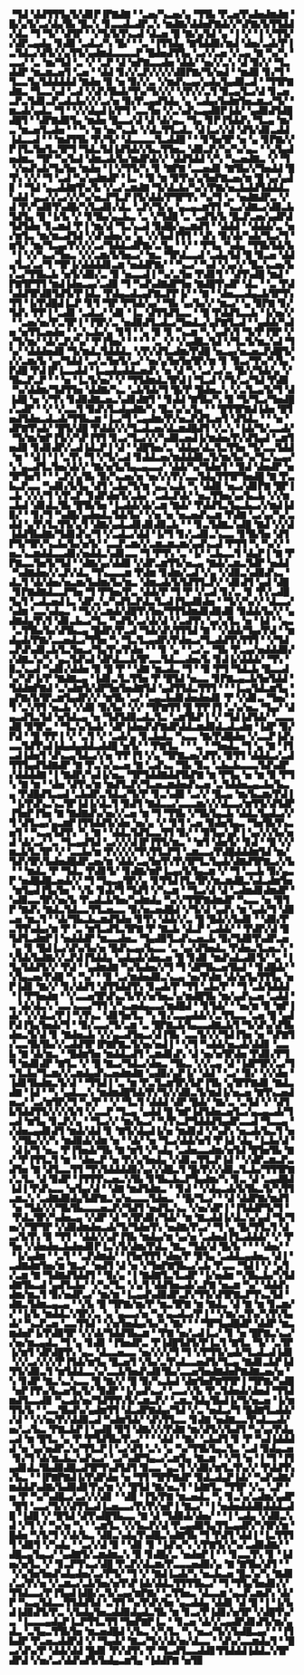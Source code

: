 ▝▜▟▝▟▟▜▜▜▄▜▞▟▊▛▐▛▇▟▇▝▝▃▅▞▚▃▅▞▄▝▜▜▙▝▛▃▅▜▚▟▅▟▆▟▆▝█▞▄▜▞▃▞▟▄▜▙▝█▃▚▝▊▃▃▟▃▟▛▃▚▝▆▟▇▞▟▟▅▛▇▟▞▞▚▛▇▞▙▜▜▟▟▞▟▃▝▜▝▜▞▝▟▜▛▝▝▞▜▞▙▜▚▃▟▝▟▃▅▝█▝▇▞▄▜▟▝▄▝▐▝▞▝▐▝▞▜▜▞▞▟▛▃▄▟▄▝▊▟▉▝▃▟▃▞▚▝█▞▝▝▃▝▐▜▜▟▄▝▇▜▟▟▉▞▆▟▝▟▅▞▃▟▞▛▐▃▜▟▃▞▟▜▞▞▄▜▜▞▄▟▆▟▃▃▃▃▛▝█▟▅▟▜▜▄▝▃▞▞▃▅▝▞▃▄▝▇▝▚▞▚▝▃▃▞▝▃▝▆▞▜▟▝▃▝▞▝▃▛▝▟▝▅▛▇▃▃▟▅▝▟▟▞▝▅▞▞▃▚▝▟▝▉▞▞▝▜▃▟▟▛▝▆▃▆▃▅▜▝▃▅▝▝▟▟▝▊▞▞▃▛▞▞▞▞▟▉▛▇▞▜▞▅▟▝▝▆▟▉▝▊▞▜▝▜▃▃▜▄▜▟▟▟▟▟▝▇▟▅▝▉▝▅▝▉▞▞▃▝▞▆▟▚▃▄▞▄▟▄▜▄▟▉▃▟▝▝▜▜▛▇▟▇▃▝▜▃▃▚▟▝▃▟▝▞▟▚▜▙▟▞▜▚▞▜▞▞▞▝▞▛▞▞▃▜▝▉▃▄▜▃▞▟▝▊▃▅▃▛▃▜▟▊▃▛▃▟▃▙▞▞▞▃▞▅▝▉▞▛▃▄▟▜▟▄▝▄▝▃▟▄▞▙▟▆▜▅▃▆▃▞▜▞▝▆▃▟▞▄▟▃▝▜▝▝▞▞▟▄▟▐▞▛▜▝▃▃▜▅▝▞▃▚▟▚▃▄▟▉▛▐▟▞▝▄▟▉▟▜▟█▟█▜▝▝▟▛▇▟▉▜▄▝▆▟▅▝█▃▃▞▟▝▟▝▟▞▄▃▝▜▄▝▊▛▐▜▟▟▚▝▜▃▄▝▆▞▃▝▆▃▅▜▃▟▅▝▝▝▚▝▆▝▅▞▚▃▙▝▞▟▃▜▜▃▟▃▝▟▐▃▞▞▟▝▟▜▞▟▊▃▟▟▐▟▃▃▟▝▝▝▆▟▜▜▙▝▛▞▜▞▝▟▃▃▃▃▜▃▟▟█▝▝▝▊▜▅▜▛▝▅▝▄▝▊▛▇▞▞▛▐▜▃▜▅▜▃▜▛▜▝▜▟▃▜▟▐▟▜▟▞▞▙▃▜▜▅▃▝▟▉▃▛▞▚▞▚▞▄▃▝▝▄▜▄▟▅▟▆▃▝▜▛▝▚▞▙▟▝▟▆▃▟▞▙▞▆▟▛▟▞▞▝▟▟▜▟▟▝▞▚▝▚▃▅▟▇▃▝▞▝▜▝▞▅▟▚▟▞▜▄▜▅▝▆▟▅▝▐▝▞▜▜▞▚▝▊▝▇▛▇▝▃▃▅▟▊▝▇▜▙▞▞▜▅▟▟▝█▜▚▝▞▞▝▜▝▃▟▝▚▞▄▟▆▟▛▝▐▃▝▝▉▝▆▝▉▜▚▞▄▜▅▛▇▃▅▞▆▝█▝▄▞▄▟▊▝▝▜▟▝▄▃▟▟▇▜▚▞▙▝▞▃▞▃▆▟▇▝▜▞▟▃▙▞▚▞▞▛▇▞▅▃▙▟▟▜▟▟▟▃▚▟▟▝▄▃▞▞▃▞▞▞▚▞▅▃▛▜▃▛▐▜▞▟▟▞▛▜▛▜▚▝▚▞▜▝▃▝▅▟▇▟▛▃▝▞▟▝▛▞▚▟▉▜▚▟█▞▚▜▃▟▊▞▟▃▝▃▛▞▜▞▄▝▄▃▄▃▆▜▜▝▚▃▞▟▇▃▞▟▉▃▙▜▟▜▄▝█▝▐▞▙▝▞▝▊▜▙▞▄▃▙▃▝▃▝▞▜▟█▝▃▝▃▟▜▞▙▝█▃▛▃▅▞▄▟▛▟▜▟▜▟▅▝▊▃▆▟▝▛▐▝▆▞▟▝▜▃▚▃▟▝▉▟█▞▄▃▆▟▜▝▝▟▟▟▝▝▟▟▟▞▃▝▅▞▆▜▃▝▆▞▆▃▟▜▟▝▞▟▚▟▅▞▄▝▄▝▞▞▙▟▐▜▜▝▝▟▚▝▉▞▟▞▚▟▞▜▃▞▜▝▆▜▞▝▆▞▜▃▄▞▛▞▞▞▃▞▜▟▟▃▟▛▇▞▃▜▄▝▝▞▝▝▛▜▄▝▚▟▄▝▜▜▙▜▟▞▙▝▐▝▞▞▚▃▞▜▅▃▝▞▞▃▆▞▙▜▅▃▞▝▆▃▝▜▛▟▃▃▟▝▃▟▄▜▟▝█▝▉▃▅▝▟▟▄▜▃▞▃▞▜▝▜▛▐▞▟▟▟▟▊▃▆▝▅▟▟▛▇▞▝▝▚▃▞▝▚▟▝▞▄▞▞▝█▃▚▃▅▞▙▞▃▞▜▜▙▃▙▝▅▜▞▟▉▞▃▝▉▝▅▃▃▟▐▝▚▞▃▜▅▝▛▟▊▜▝▝▟▜▚▟█▝▆▟▝▛▇▜▛▜▜▝▆▟▐▟▅▃▄▞▃▟▉▝▜▝▚▟▚▟▇▟▛▜▅▝▇▟█▜▚▟▛▝▟▃▝▝▃▝▛▟▚▟▟▜▛▟▉▜▟▜▞▛▐▟▃▝▛▟▄▃▟▃▄▛▇▃▛▛▐▞▝▝▇▝▝▟▅▃▃▟▄▃▙▜▛▜▚▜▜▝▐▞▛▟█▟▐▃▛▝▊▜▝▜▛▝▛▜▟▞▄▞▝▜▙▝▄▞▙▞▞▝▆▃▞▝▄▝▉▛▇▝▊▞▜▟▚▝▛▛▐▝▃▟▊▝▃▟▃▞▝▟▊▝▐▃▝▟▜▜▟▜▃▃▝▝█▝▛▟▟▜▃▃▙▝▐▞▅▞▞▝▝▃▅▞▅▞▛▃▜▛▐▝▐▜▛▞▃▝▅▟▉▟▜▃▟▃▞▜▅▟▃▞▄▛▇▜▃▟▝▝▄▟▟▞▚▟▅▝▅▜▜▃▅▟▅▝▝▃▚▃▙▞▄▝▊▜▝▝▄▝▉▝▊▝▚▃▆▝▚▝▄▟▚▜▝▜▞▛▐▜▛▝▞▞▜▞▆▞▝▟▞▃▛▞▚▞▝▛▐▜▅▞▝▝▝▝▝▃▝▞▝▞▄▟█▃▜▟▝▞▜▃▜▞▆▃▚▟▝▜▚▞▝▟▟▟▅▟▉▝▜▞▆▟▃▜▟▟▟▃▝▞▛▞▟▜▃▟▆▞▛▟█▝▅▃▄▞▅▃▅▃▛▟█▜▞▞▞▃▆▞▙▝▄▞▜▟▟▝▃▞▃▜▅▜▞▃▞▝▅▞▄▜▅▜▅▜▛▞▆▝▊▝▉▃▞▜▚▞▚▜▄▝▛▟█▝▛▟▐▛▐▃▃▟▟▝▐▃▄▟▄▟▟▃▅▟▚▝▅▝▟▝▚▝▃▞▃▞▃▝█▞▞▜▟▞▄▝▞▜▙▃▛▃▛▝▝▝▅▝▐▃▜▞▅▞▝▞▝▜▜▟▆▟▃▜▛▟▐▝▜▃▟▝▞▜▞▃▞▜▟▝▛▟▉▝▚▞▟▟▆▞▜▟▜▜▅▝▟▟▇▞▚▃▝▃▙▜▟▞▜▝█▞▛▝█▟▅▃▚▝▞▃▜▃▄▜▞▜▝▟▐▟█▝▅▝▞▜▚▝▊▟▉▟▇▃▅▃▚▟▊▟▇▜▝▝▊▟▟▝▇▜▙▞▚▝▉▝▜▞▜▃▞▜▅▟█▞▃▟▛▝▝▞▝▞▃▃▜▝▉▟▚▜▃▟▄▟▇▞▚▝█▃▚▞▄▜▄▝▝▝█▜▜▛▇▟▐▟▅▝█▜▅▟▜▟▅▃▟▃▟▞▜▜▙▃▆▝▐▃▞▜▝▃▄▟▆▞▛▞▅▃▛▟▜▃▅▜▝▟▜▟▃▝▝▝▅▝▟▛▇▜▚▟▞▝█▜▞▟█▝▛▟▟▞▞▞▜▃▟▃▅▞▟▃▆▟█▟▜▝▞▃▚▝▐▟▞▜▞▃▃▟▞▝▜▞▆▞▆▛▐▜▞▞▚▛▐▜▜▝▊▃▞▜▃▞▞▞▚▟▉▃▅▟▐▞▆▟▅▞▛▞▟▜▄▟▝▃▆▜▅▟▉▝▊▟▊▟▛▞▃▟▐▟▃▛▐▝▟▝▝▟█▜▅▞▃▝▟▟▄▞▟▃▜▃▜▜▅▝▜▞▃▃▜▟▟▝▆▝▝▟▐▝▐▝▃▜▚▝▜▝▞▜▞▃▟▝▊▟▟▃▅▞▆▟▟▟▉▃▜▞▆▞▙▞▚▞▜▃▚▃▄▞▚▝▄▃▟▜▃▜▅▞▟▞▞▝▇▞▅▜▄▜▄▃▄▃▃▞▝▟▟▞▚▞▜▟▅▜▝▝▉▟▝▟▅▟▛▝▅▜▛▜▅▜▝▝▝▃▛▞▄▜▙▝▉▞▚▃▅▞▅▝▅▞▞▞▛▞▃▃▜▟▄▜▜▜▛▜▅▟█▝▇▝▛▃▙▃▛▃▃▝▚▟▊▞▙▜▄▝▟▜▝▃▙▞▜▞▆▝▄▃▚▃▙▝▚▝▟▟▉▝▅▃▞▟▊▛▇▝█▛▐▃▙▝▞▞▞▜▝▞▛▃▛▝▊▟▛▟▅▜▞▃▙▞▝▃▟▃▛▟▞▝▅▃▜▜▅▞▄▞▙▃▙▝▞▞▆▃▙▟▝▟▊▟▃▜▙▝█▜▙▜▅▝▐▃▟▟▞▟▞▃▆▝▇▟▞▝▛▟▟▜▃▜▄▃▙▃▞▞▆▟▐▟▉▞▝▝▊▞▜▝▚▟█▞▄▟▅▟▃▜▟▞▙▞▝▞▅▝▅▝▅▃▅▟▚▃▆▝▛▟▇▝▃▞▄▞▚▞▃▟▟▝▄▜▚▜▃▜▜▞▄▜▝▟▇▞▄▟▃▟▊▟▊▟▉▃▙▝▝▝▊▃▜▟▇▃▚▟█▝▇▟▝▞▞▟▐▟▟▜▙▟▇▞▜▟▊▟▚▞▜▝▞▃▟▃▞▟▟▝▐▞▜▝▊▞▃▟▊▃▚▃▃▝▊▜▙▜▅▝▟▜▛▜▞▜▛▞▚▃▙▞▙▞▅▜▞▝▃▃▛▃▆▞▞▃▆▃▆▃▆▞▄▟▚▃▟▝▛▜▜▝▚▝▚▞▞▝▅▃▚▃▆▟▟▃▃▟▊▞▅▟▟▃▚▟▊▃▃▝▜▝▛▜▚▝▃▝▐▞▝▃▙▃▃▜▝▟▄▛▐▝▇▝▛▛▇▃▃▜▅▜▞▜▟▝▝▟▇▞▄▞▟▟▉▝▞▟▛▃▆▜▜▞▅▃▄▝▇▟▞▃▆▃▜▟▛▝▅▟▟▝▚▟▇▟▅▞▞▃▛▞▟▃▝▜▚▃▃▃▆▝▛▟▆▝▊▟▆▞▃▟▝▞▄▝▞▟▉▃▚▟▉▟▚▃▝▟▃▜▝▟▞▟▅▞▅▃▆▞▙▟▆▞▙▞▆▃▝▟▆▃▟▞▙▜▟▜▜▃▛▞▝▟▊▟▜▝▄▟▝▟█▝▊▛▇▟▇▟▃▃▛▜▅▝▜▝▛▜▅▞▛▃▝▟▟▞▛▝▜▝▛▝▞▃▟▝▊▞▃▝▊▝▛▞▃▟█▜▄▜▝▃▟▃▅▟▐▃▝▟▛▃▚▞▚▟▜▃▛▟▃▜▃▟▐▜▄▟▉▟▅▝▝▜▞▞▚▞▞▝▟▃▃▞▚▟▆▝▃▃▚▟▄▃▝▝▜▞▞▃▆▟▞▟█▜▚▜▅▞▜▜▜▟▆▟▊▟▉▟▉▝▉▟▟▞▙▞▞▝▄▟▇▟▄▜▚▜▝▟▊▃▙▃▞▜▃▝▚▟▜▞▃▞▟▞▟▝▞▃▟▜▚▝▄▞▄▜▃▝▅▝▐▟▝▝▄▃▝▃▜▜▙▞▙▞▟▜▙▃▄▝█▟▛▞▛▃▟▝▜▟▞▟▚▜▜▜▟▝▇▝▝▞▟▟▞▜▄▞▛▟▝▝▆▟▄▟▞▛▇▞▃▃▅▟▃▞▜▜▅▝▚▝▜▃▜▃▄▟▛▞▛▟▅▃▞▜▃▟▟▜▚▜▜▜▝▝▞▜▟▃▛▟▚▟▊▃▙▜▃▜▅▃▞▜▄▜▚▞▛▟▅▝▝▝▊▝▄▝▝▃▞▃▝▜▙▝▛▃▄▞▅▟▟▟▉▞▞▟▇▃▚▞▚▝▄▃▜▟▚▟▝▟▛▟▃▃▙▜▛▃▃▜▟▃▃▟▅▞▙▝▊▟▐▞▟▟▟▞▝▜▚▝▉▃▚▃▟▝▚▟▊▞▟▟▅▝▉▝█▝▛▝▝▟▇▝▆▃▟▃▝▜▝▝▉▝▛▜▝▜▟▃▙▝█▃▃▟▚▞▚▛▐▞▛▝▇▟▇▃▄▝▐▟▊▃▜▃▜▜▅▝▛▝█▜▟▝▅▃▃▝▊▛▇▃▄▃▙▜▅▜▟▟▝▜▟▟▆▛▇▟▝▃▚▟▆▜▞▟▛▜▅▜▅▟▇▜▟▝▄▟▜▜▟▃▜▜▜▝▝▝▐▃▄▜▟▃▆▜▄▝▄▛▇▞▙▜▛▃▆▜▄▟▛▞▞▝▆▜▙▝▃▞▝▃▄▃▙▟▊▟▅▟▅▟▊▝▛▝▞▟▊▃▝▜▅▞▝▜▝▃▚▜▜▝▅▃▙▝▞▟▉▝▉▞▙▞▝▞▞▝▜▛▇▜▜▝█▝▛▛▐▜▝▃▚▞▅▃▝▜▄▞▝▟▄▃▟▜▃▜▟▝▅▜▟▃▄▝▅▝▜▟▜▟▉▃▟▃▜▃▝▃▆▜▙▛▐▝▞▝▜▟▐▟▜▟▞▝▃▃▃▟█▝▉▜▛▃▝▝▜▃▚▞▙▟▞▝▟▛▐▟▅▟▚▛▇▟▛▟▟▃▆▟▉▟▃▟▃▟▆▝▐▟▛▝▉▞▛▟▝▝█▝▛▛▐▝▞▝▃▜▝▞▝▃▟▞▄▝▊▃▙▟▃▝▚▃▃▝▇▞▛▟█▟▅▝▞▃▃▛▐▟▚▃▃▜▟▜▚▟▐▟▄▟▄▟▟▃▟▟█▝▅▜▞▝▝▛▇▜▃▝▝▝▃▝▝▜▅▟▃▝▜▝▄▝▇▝▐▜▃▟▐▟▅▜▝▟▚▃▄▜▟▃▞▞▅▝▛▛▐▜▝▞▄▝▜▛▇▃▅▞▟▜▚▝▉▜▜▝▟▟▟▃▞▃▟▜▜▜▄▟▜▟▇▟▛▝▇▝▛▃▚▞▄▃▅▝▇▝▃▟▚▃▝▜▙▝▉▃▝▃▙▃▙▃▃▃▜▟▚▟▛▞▟▟▟▟▇▝▐▝▇▟▛▞▚▟▐▞▅▃▝▜▛▜▟▟▇▟▟▜▙▛▇▝▆▝▛▜▄▝▅▝▆▝▉▝▛▜▚▝▇▝▆▝▝▟▅▝▟▜▚▞▆▝▆▟▜▃▛▞▜▃▅▃▆▟▅▟▚▃▅▝▃▜▟▟▅▃▄▃▙▞▙▃▄▝▛▟█▟▜▃▄▟▝▃▙▟▛▃▜▟▃▞▜▞▛▝▊▃▚▟▉▝▃▞▞▝█▃▄▝▆▞▙▃▆▞▛▟▐▝▐▞▛▟▚▃▚▃▜▛▐▟▐▞▟▃▜▝▉▟▜▝▇▟▃▃▞▃▃▃▆▞▞▞▟▃▃▞▆▜▜▞▟▜▟▛▐▜▅▛▐▜▅▝▇▝▇▟▇▟▚▞▅▞▞▃▅▝▆▝▜▝▜▜▙▝▞▜▙▜▄▃▙▝▟▟▃▜▄▟▃▞▞▜▝▟▜▃▄▞▄▃▆▛▐▜▜▟▟▜▞▟▅▝▅▞▄▝▞▝▊▜▝▃▅▝▉▟▅▜▄▃▝▜▅▜▙▜▚▃▅▜▝▝▚▃▄▜▟▜▚▝▚▝▇▝▝▟▟▃▜▟▜▃▃▜▜▝▉▞▝▝▉▜▄▞▄▛▐▝▄▞▞▞▙▞▅▟▝▟▞▃▞▝▃▝▜▃▄▟▜▟▝▃▞▞▞▟▐▛▐▜▜▞▆▃▝▝▆▜▝▟▅▜▞▝▊▟▝▝█▝▞▞▆▃▙▜▃▜▛▝▞▝▃▃▙▞▆▝▛▞▞▞▞▜▚▜▜▃▛▜▝▃▆▃▃▞▛▟█▟▟▟▆▜▟▝▆▞▜▟▚▜▛▞▙▟▅▟█▟▛▃▅▞▆▝▟▟▞▃▄▜▅▜▚▜▚▜▛▜▃▜▄▟▞▟▇▟▜▛▇▃▞▞▙▝▝▝▆▟▃▝▛▝▜▟▃▝▛▟▊▜▞▝▊▟▇▞▆▛▐▃▄▞▙▜▄▃▆▝▞▝▜▝▃▃▙▝▉▞▄▃▛▝▅▟█▟█▃▅▟▞▞▝▜▝▜▄▃▄▜▛▞▄▝▊▜▜▟▐▜▃▜▛▞▆▃▆▟█▃▚▟▃▟▆▜▅▝▆▜▄▟▐▜▄▜▅▝▝▞▙▝▊▟▞▜▝▜▟▜▝▞▚▃▆▝▝▜▃▞▟▝▟▝▃▟▆▟▊▟▆▟▛▝▚▟▉▃▃▜▛▞▅▞▙▝▛▃▟▃▙▜▅▞▚▟▆▟▄▝▚▞▞▜▜▛▇▟▆▟▛▝▚▃▃▝▅▝▉▜▛▝▇▟▚▝▇▟▃▜▟▃▃▜▜▃▅▃▃▝▉▞▅▃▅▟█▟▝▞▜▞▟▝▄▟▚▝▆▝▄▟▞▜▝▟▉▃▅▝▆▃▜▝▝▟▞▜▙▃▙▃▆▟▜▟▅▝▊▜▚▝▟▟▞▞▃▝█▝█▟▞▞▙▟▊▝▝▟▉▞▛▃▜▜▚▟▄▞▆▝▛▝▃▝▆▜▃▟▜▃▜▛▇▝▛▝▇▃▙▝▟▃▛▝▃▟▟▞▝▝▛▟▛▞▟▝█▜▟▜▃▟▆▛▐▝▅▟▟▟▛▝▆▃▃▟▅▃▝▜▄▟▉▜▃▟▚▃▅▃▙▝▉▞▜▟▉▜▚▟▛▃▅▝▄▝▊▝█▟▐▃▞▟▚▞▙▞▅▝█▟▚▃▄▞▙▃▃▝▃▝▄▞▟▜▅▟▃▝▛▟▅▃▜▃▅▃▚▝▚▜▟▞▙▟▇▞▞▃▛▟▐▜▟▟▄▝▄▟▄▟▞▟▅▃▅▝█▝▊▟▊▝▆▟▚▟▃▟▊▜▞▝▄▝▐▜▄▜▟▟▜▞▞▝▛▟▝▝▄▟▆▟▇▝▚▞▙▟▅▞▞▜▝▜▝▟▛▜▙▃▅▜▙▟▝▝▊▟█▟▞▝▚▜▄▃▅▞▛▟█▝▚▝▚▞▝▝▉▝▃▞▆▟▅▟▉▃▚▃▄▝▅▞▛▟▆▝▟▞▅▜▄▜▜▜▄▝▅▛▐▟▊▝▇▞▞▝▊▞▟▟▜▝▟▜▜▟▟▜▚▝▊▃▟▞▛▝▜▜▝▃▙▞▛▝▝▜▝▃▙▜▟▟▟▝▐▝▛▜▅▟▆▝▝▞▃▃▅▜▛▟▚▃▜▞▛▞▅▜▅▃▚▞▆▟█▜▙▝▆▞▄▟▚▃▅▝▃▟▟▝▃▝▟▞▟▃▚▝▃▃▚▃▃▞▜▜▝▞▚▃▅▟▄▃▃▞▆▟█▟▝▝▊▜▟▞▝▝▅▞▆▝▉▝▆▛▐▟▞▝▞▞▟▃▞▛▐▝▚▜▚▃▝▟▊▜▅▜▃▝▚▝▊▞▃▃▄▟▟▞▞▃▜▜▃▃▝▃▅▝█▝▄▟▛▟▐▜▄▜▅▟▞▜▝▝▉▞▃▃▞▜▞▃▆▝▃▝█▛▇▃▙▜▄▃▃▟▇▃▙▜▝▜▞▟▚▞▟▜▙▟▅▃▜▞▟▝▊▝▇▟▅▃▙▝▞▞▄▃▟▜▅▃▞▟▐▜▙▝▃▃▜▞▞▞▜▟▐▜▅▝▅▝▚▛▇▜▞▃▃▜▙▜▙▞▞▃▟▟▜▛▐▛▇▛▇▃▜▞▅▞▅▟▐▝▝▞▜▝▚▟▟▞▅▃▟▞▟▟▊▝▃▃▙▝▇▝▟▞▆▃▝▝█▟▆▜▅▝▆▟▟▃▟▜▝▃▆▟▊▟▚▝▟▝▅▞▅▜▛▟▅▝▛▟▊▞▛▜▜▝▆▟▊▟▛▝▇▜▃▝▞▝█▝▇▃▞▜▟▃▞▟▅▃▝▜▙▃▝▞▞▃▄▝▟▝▐▟▛▜▛▞▃▞▜▃▜▃▙▞▜▃▆▞▞▃▆▟▄▟▚▃▅▟▆▟▇▝▄▟▉▞▄▛▐▞▝▟▟▝▝▃▞▝▉▞▝▞▞▟▅▝▐▟▊▜▙▟▆▃▜▞▟▝▝▜▜▟▐▝▃▝▆▝▛▃▜▃▆▜▛▞▙▛▐▜▙▝▄▜▛▛▇▟▊▝▇▟▃▟▇▝▐▟▝▝▚▝▄▟▃▃▚▝▆▟▆▟█▜▟▞▛▞▜▞▞▟▉▃▜▞▆▟▐▞▅▃▅▝▇▜▚▃▅▟▅▃▞▝▃▞▆▜▛▞▜▝▚▞▛▝▝▞▝▜▃▜▝▟▟▟▝▟▛▝█▟▞▝▇▞▃▝▃▜▟▝▞▝▟▜▙▜▟▟▜▜▞▞▞▞▙▜▝▞▃▃▛▝▜▃▄▝▄▟▟▝█▝▆▛▐▟▜▟▅▃▅▜▃▞▄▃▄▃▟▞▜▃▟▝▆▜▄▝▊▃▛▞▄▝▝▜▃▞▞▝▆▞▙▃▞▝▚▜▚▃▛▜▟▟▟▜▄▟▛▃▃▟▝▜▃▃▄▝▞▟▅▃▄▟▊▟▜▝▆▟▞▟▟▝▊▝▇▜▞▟▄▟▐▞▅▝▆▟▊▟▝▞▚▟▚▝▅▃▟▞▙▃▜▝▅▝▞▜▙▞▞▞▚▝▆▟▉▟▞▟▆▝▅▝▝▟▞▝▅▝▜▃▞▟▟▞▅▜▝▛▐▟▝▟▄▝▐▃▙▞▟▝▝▟▐▞▜▝▅▃▝▛▐▜▅▟▞▜▙▝▇▝▆▜▝▞▚▟▄▝▃▟▅▃▃▟▆▞▅▜▟▝█▜▅▜▙▝▇▞▝▛▐▜▜▃▜▝▆▝▝▟▅▃▛▝▅▝▛▞▄▜▅▟▄▝▞▟▊▃▜▜▃▛▐▟▝▝▞▟▛▃▆▃▛▃▟▜▅▝▇▝▟▜▃▃▜▜▝▜▚▜▟▟▟▟▉▞▄▞▞▟█▃▜▝█▞▛▞▞▟▉▃▜▃▙▞▜▜▜▛▇▞▃▜▃▝▟▝▉▟▛▝▐▜▜▜▚▃▅▃▚▜▙▝▊▜▙▃▙▃▛▜▄▟▆▞▚▝▊▃▝▟▝▃▄▟█▟▐▟▐▝▛▟▚▃▃▝▅▜▄▞▟▝▝▟▇▝▆▟▜▟▆▃▝▝▊▟▝▝▞▟▄▃▟▞▙▜▙▃▜▞▚▜▜▃▆▃▚▝▃▟▇▟▉▟▄▜▟▛▇▃▚▞▅▃▃▃▜▟▅▃▝▝█▞▜▃▞▝▝▟▝▟▟▛▇▞▆▟▜▝▅▝▜▟▞▞▞▜▙▜▙▃▃▃▅▃▛▞▜▟▜▝▅▟▜▃▚▃▝▞▅▞▟▛▐▝▐▜▟▟▛▜▞▜▝▝▛▟▃▜▛▞▚▟▅▃▄▝▞▟▛▝▟▝▚▜▛▟▊▞▜▟▞▝▆▝▇▃▟▟▐▞▟▃▚▞▄▟▝▜▞▜▅▞▞▜▛▜▛▝▞▟▉▟▆▟▅▃▟▞▜▞▜▟▅▜▚▝▅▟▇▞▛▃▞▝▜▝▄▝█▞▜▜▃▜▝▟▃▞▙▜▚▝▉▝▜▜▝▝▟▟▞▞▄▛▐▜▙▝▆▟▄▞▆▝▄▞▅▝▃▟▅▟▐▜▃▟▟▟▞▝▞▝▛▜▅▝▞▟▅▟▅▃▙▟▅▟▊▛▐▃▚▜▞▟▆▞▛▟▃▝▇▃▝▜▟▞▟▝█▞▙▝▝▝▝▟▅▞▝▝▐▞▄▟▆▝▝▃▜▝▝▃▛▟▆▟▞▝▐▜▅▜▜▜▝▟▅▞▛▝▉▜▄▝▃▟▟▃▄▟▅▃▝▟▐▝▃▟▇▟▆▜▅▞▆▝▇▃▞▝▅▟▜▝▟▝▅▝▞▜▅▛▇▜▙▃▞▃▙▝▛▃▃▝▜▟▐▝▞▝▄▜▞▃▆▝▇▝▜▟▇▟▜▟▟▜▝▝▉▞▄▝▐▝▇▟▇▜▃▜▃▟▛▝▐▞▅▟▆▝▚▜▙▃▙▞▚▜▟▟▇▜▙▃▟▝▄▟▜▃▙▞▝▞▚▞▜▃▝▞▄▜▝▟▟▜▅▃▟▞▃▛▇▝▅▃▆▝▚▞▝▟▟▟▚▟▆▞▆▃▜▝▉▞▅▟▛▃▞▝▆▞▆▝▐▃▄▟▚▟▉▟▛▃▛▞▜▜▞▟▜▛▇▃▛▜▚▃▜▟▝▟▇▃▜▟▆▃▄▃▄▝▝▞▙▝█▝▜▛▇▞▆▞▛▝▆▃▜▛▇▝▆▝▇▟▃▝▟▝▇▝▆▝▊▃▆▞▞▝▐▞▙▝▆▟▟▃▚▜▛▞▃▝▄▝▄▃▃▞▅▝▚▞▄▃▟▃▞▛▐▝▝▞▆▞▃▜▚▞▚▜▚▜▄▟▞▝▚▃▛▃▅▝▃▃▜▜▟▝▝▞▅▜▅▟▄▞▙▞▚▝▇▞▝▝▝▜▛▜▄▟█▟▛▝▟▟▛▝▆▃▆▟▅▛▐▞▛▟▉▜▛▝▞▞▟▞▜▟▟▜▙▃▆▝▝▛▇▝▅▞▃▟▐▃▞▝▊▝▅▝█▛▇▃▚▃▞▞▅▞▆▃▄▟▃▝▜▝▄▝▊▟▊▝▐▜▅▟▛▃▝▛▐▟█▜▟▜▞▛▐▃▜▝▇▜▃▝▜▞▝▃▜▛▐▞▆▜▝▟▛▟█▜▚▝▄▃▝▟▃▃▅▃▃▝▅▞▞▞▞▜▝▜▝▞▛▜▜▞▄▟▞▜▃▟▃▟▐▟▊▝▞▞▃▞▞▞▞▛▐▜▟▞▆▜▄▝█▃▅▜▝▞▙▞▃▜▚▟▃▃▅▟▜▞▜▃▄▝▇▟▊▃▙▛▐▟▜▜▞▟▉▃▜▝▆▜▟▟▃▃▚▞▃▃▙▜▅▟▚▟▊▜▙▞▃▃▅▜▅▟▇▟▅▛▇▟▇▃▅▞▅▝▚▝▊▟▛▝▇▃▚▃▚▃▃▝█▝▇▞▞▝█▝▉▞▚▃▙▟▝▟▆▜▅▛▇▜▜▛▐▝▜▛▇▞▚▟█▝▅▛▐▜▚▞▙▃▅▜▄▜▞▝▉▟▛▝▐▞▄▟▚▃▞▝▃▃▞▞▙▝▛▃▜▟▅▟▞▟▅▟▝▜▜▟▆▟▜▃▃▟▉▝▚▃▟▞▅▞▜▟▜▜▚▜▞▃▆▃▛▞▝▃▆▃▜▟▄▜▙▟▐▞▜▞▅▃▅▝▐▞▆▜▜▞▙▝▝▃▃▜▙▟▚▞▄▟▆▜▜▝▟▃▟▛▇▟▄▞▜▟▝▞▃▝▅▟▃▞▜▝█▟▇▜▃▟▟▞▞▟▝▝▞▞▅▞▛▞▟▟▉▃▟▝▚▟▆▜▟▞▝▟▚▜▜▃▃▝▊▟▇▝▅▟▇▃▃▜▚▟▃▃▟▞▅▞▃▞▙▃▝▛▇▃▙▛▐▝▄▟█▝▉▜▝▟▇▞▞▞▛▟▇▝▆▞▟▜▞▞▙▟▜▝▚▞▄▞▛▟▄▃▟▝▆▝█▜▃▝▄▝▛▝▛▜▟▜▙▞▛▃▞▝▝▝▟▟▝▝▇▞▝▃▙▟▜▝▊▝▛▝▚▟▐▟▟▟▟▝▅▝▄▞▅▟▛▃▚▞▜▜▃▛▐▝▃▞▟▜▝▃▚▝▄▝▚▞▜▜▙▜▄▃▜▃▝▃▟▝▉▟▄▃▅▝▊▞▜▝▟▞▆▃▙▃▚▟▚▃▞▝▃▞▚▟▛▜▄▃▞▃▆▜▄▝▇▃▆▝▝▞▜▝▅▝▐▝▜▝▐▜▄▟▊▟▃▜▙▟▉▟█▃▟▜▛▜▚▟▜▟▜▝▉▃▃▝▄▃▜▝▞▟▉▞▆▜▃▜▚▞▞▝▛▟▟▜▚▞▙▃▝▝▐▛▇▛▇▟▐▞▛▟▛▟▅▝▅▝▜▜▝▜▛▛▇▟▛▝▉▟▃▟▄▛▐▟▞▝▚▟▚▟▇▞▆▟▟▟▚▟▇▞▙▟▉▟▊▜▚▞▆▝▞▝█▜▟▝▇▞▅▃▜▝▐▟▇▜▃▝▜▜▛▝▞▃▝▃▛▝▅▝▛▝▚▞▚▟█▃▞▃▞▞▞▟▊▝▝▟▉▝▐▜▞▛▇▝▆▃▅▟▃▝▚▝▊▃▚▞▃▟▆▞▄▟▛▝█▜▝▃▃▞▜▞▞▟▜▜▃▟▐▃▅▃▃▞▛▞▛▞▅▛▐▝▇▃▞▝▐▝▅▟▅▟▟▟▉▟▟▟▃▟█▝▐▟█▝▞▝█▜▟▝▟▜▚▟█▜▙▃▃▝▇▝▟▝▜▟▉▟▞▟▅▞▝▝▐▝▃▟▄▝▞▟▉▃▚▟▝▞▜▝▞▝▚▞▅▝▚▝▝▃▆▜▃▝▞▞▙▃▛▞▟▝▛▃▄▟▉▜▄▜▜▃▄▟▛▞▚▜▛▞▆▝█▟▅▝▚▜▞▜▝▞▟▞▙▃▝▟▉▃▚▟▄▜▚▟█▃▚▟▇▜▙▝▜▝▛▟▜▝▟▟▐▝▐▃▜▜▜▜▝▟▉▜▝▞▚▟▄▝▝▃▞▞▟▝▉▝▝▟▊▝▊▝▐▟▚▞▚▝▞▛▇▜▞▞▚▞▃▟▉▟▇▞▝▟█▃▄▜▄▃▞▝▄▟▇▜▞▃▆▟▆▃▚▝▉▝▊▟█▞▃▝▅▟▅▛▐▝▝▝▊▃▃▜▚▝▊▝▐▟▅▞▅▜▃▝▞▝▊▃▛▜▚▃▞▟█▝▛▃▛▞▟▃▆▞▛▃▃▃▅▟▉▞▄▝▇▝▇▜▙▞▟▜▝▝▝▞▄▜▅▜▅▟▚▟▄▟▅▞▃▞▛▜▞▝▜▝▞▝▇▟▐▃▟▞▚▝▅▃▙▃▅▝█▃▚▞▚▝▇▟▊▞▃▞▛▞▅▝▞▃▆▃▞▃▙▜▅▞▅▜▚▛▐▟▞▟▟▃▜▜▜▜▙▃▞▝▜▝▜▜▄▜▅▟▊▞▞▜▜▟▃▃▞▛▐▜▄▟▐▟█▞▃▜▞▃▄▞▆▛▇▞▝▃▜▜▅▃▝▟▃▃▆▝▄▃▛▃▆▟▚▝▟▞▛▝▚▃▄▜▟▃▃▜▜▟▟▜▟▝▃▜▜▝▚▞▛▟▚▜▅▝▄▃▟▟▄▝▟▟▊▝▟▝█▝▐▝▐▞▙▟▐▟▉▟▜▞▛▃▝▞▙▟▄▜▅▃▟▟▉▟▄▟▃▜▙▝▆▝▊▃▞▛▐▟▊▞▅▜▛▝▞▟█▜▚▞▃▝▐▃▃▃▄▟▄▛▐▃▛▜▜▃▜▜▝▜▅▛▇▛▐▃▝▝▊▃▅▝▟▞▞▃▄▟▛▟▊▟▜▞▆▞▄▟▃▝▃▜▄▃▜▜▙▜▅▝▆▃▅▟█▟▝▞▙▃▝▞▚▜▃▝▚▝▅▃▞▜▞▞▙▟█▃▄▞▝▝▐▜▙▟▛▝▛▃▅▃▟▟▛▟▝▞▝▜▄▟▞▝▇▃▞▜▞▞▟▞▅▞▟▃▃▝▝▟▚▞▃▃▆▟▄▜▝▝█▃▞▟▚▞▛▝▟▟▞▟▟▝█▟▊▝▛▞▟▜▚▝▛▝▜▃▟▜▃▃▟▟▊▜▜▟▟▟▐▟▟▃▚▜▛▟▛▟▝▞▅▞▃▞▟▟▚▟▜▞▙▟▄▃▆▜▄▝▐▟▟▛▇▝▅▜▉
